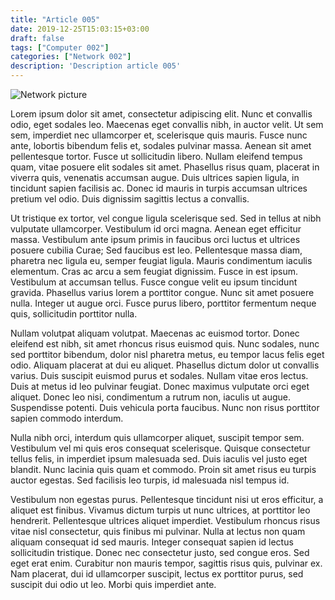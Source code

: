 ```yaml
---
title: "Article 005"
date: 2019-12-25T15:03:15+03:00
draft: false
tags: ["Computer 002"]
categories: ["Network 002"]
description: 'Description article 005'
---
```


![Network picture](background-005-unsplash.webp)

Lorem ipsum dolor sit amet, consectetur adipiscing elit. Nunc et convallis odio, eget sodales leo. Maecenas eget convallis nibh, in auctor velit. Ut sem sem, imperdiet nec ullamcorper et, scelerisque quis mauris. Fusce nunc ante, lobortis bibendum felis et, sodales pulvinar massa. Aenean sit amet pellentesque tortor. Fusce ut sollicitudin libero. Nullam eleifend tempus quam, vitae posuere elit sodales sit amet. Phasellus risus quam, placerat in viverra quis, venenatis accumsan augue. Duis ultrices sapien ligula, in tincidunt sapien facilisis ac. Donec id mauris in turpis accumsan ultrices pretium vel odio. Duis dignissim sagittis lectus a convallis.

Ut tristique ex tortor, vel congue ligula scelerisque sed. Sed in tellus at nibh vulputate ullamcorper. Vestibulum id orci magna. Aenean eget efficitur massa. Vestibulum ante ipsum primis in faucibus orci luctus et ultrices posuere cubilia Curae; Sed faucibus est leo. Pellentesque massa diam, pharetra nec ligula eu, semper feugiat ligula. Mauris condimentum iaculis elementum. Cras ac arcu a sem feugiat dignissim. Fusce in est ipsum. Vestibulum at accumsan tellus. Fusce congue velit eu ipsum tincidunt gravida. Phasellus varius lorem a porttitor congue. Nunc sit amet posuere nulla. Integer ut augue orci. Fusce purus libero, porttitor fermentum neque quis, sollicitudin porttitor nulla.

Nullam volutpat aliquam volutpat. Maecenas ac euismod tortor. Donec eleifend est nibh, sit amet rhoncus risus euismod quis. Nunc sodales, nunc sed porttitor bibendum, dolor nisl pharetra metus, eu tempor lacus felis eget odio. Aliquam placerat at dui eu aliquet. Phasellus dictum dolor ut convallis varius. Duis suscipit euismod purus et sodales. Nullam vitae eros lectus. Duis at metus id leo pulvinar feugiat. Donec maximus vulputate orci eget aliquet. Donec leo nisi, condimentum a rutrum non, iaculis ut augue. Suspendisse potenti. Duis vehicula porta faucibus. Nunc non risus porttitor sapien commodo interdum.

Nulla nibh orci, interdum quis ullamcorper aliquet, suscipit tempor sem. Vestibulum vel mi quis eros consequat scelerisque. Quisque consectetur tellus felis, in imperdiet ipsum malesuada sed. Duis iaculis vel justo eget blandit. Nunc lacinia quis quam et commodo. Proin sit amet risus eu turpis auctor egestas. Sed facilisis leo turpis, id malesuada nisl tempus id.

Vestibulum non egestas purus. Pellentesque tincidunt nisi ut eros efficitur, a aliquet est finibus. Vivamus dictum turpis ut nunc ultrices, at porttitor leo hendrerit. Pellentesque ultrices aliquet imperdiet. Vestibulum rhoncus risus vitae nisl consectetur, quis finibus mi pulvinar. Nulla at lectus non quam aliquam consequat id sed mauris. Integer consequat sapien id lectus sollicitudin tristique. Donec nec consectetur justo, sed congue eros. Sed eget erat enim. Curabitur non mauris tempor, sagittis risus quis, pulvinar ex. Nam placerat, dui id ullamcorper suscipit, lectus ex porttitor purus, sed suscipit dui odio ut leo. Morbi quis imperdiet ante. 
